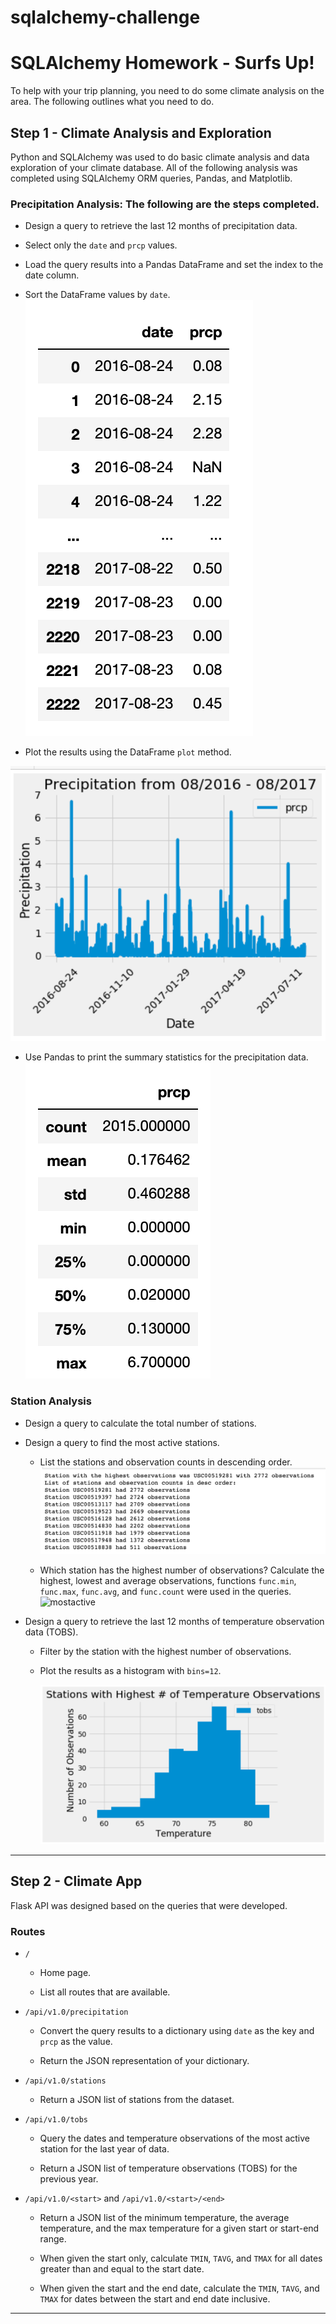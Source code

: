 # sqlalchemy-challenge

# SQLAlchemy Homework - Surfs Up!

To help with your trip planning, you need to do some climate analysis on the area. The following outlines what you need to do.

## Step 1 - Climate Analysis and Exploration

Python and SQLAlchemy was used to do basic climate analysis and data exploration of your climate database. All of the following analysis was completed using SQLAlchemy ORM queries, Pandas, and Matplotlib.

### Precipitation Analysis: The following are the steps completed.

* Design a query to retrieve the last 12 months of precipitation data.

* Select only the `date` and `prcp` values.

* Load the query results into a Pandas DataFrame and set the index to the date column.

* Sort the DataFrame values by `date`.
![DF](Images/precip_aug_2016_17.png)

* Plot the results using the DataFrame `plot` method.

![precipitation](Images/1_aug_precip.png)

* Use Pandas to print the summary statistics for the precipitation data.
![sumstats](Images/sum_stats_precip.png)

### Station Analysis

* Design a query to calculate the total number of stations.

* Design a query to find the most active stations.

  * List the stations and observation counts in descending order.
  ![activestations](Images/most_active_stations.png)

  * Which station has the highest number of observations?  Calculate the highest, lowest and average observations, functions `func.min`, `func.max`, `func.avg`, and `func.count` were used in the queries.
  ![mostactive](Images/low_high_av_station_high.png)

* Design a query to retrieve the last 12 months of temperature observation data (TOBS).

  * Filter by the station with the highest number of observations.

  * Plot the results as a histogram with `bins=12`.

    ![station-histogram](Images/Highest_temp_obs.png)

- - -

## Step 2 - Climate App

Flask API was designed based on the queries that were developed.


### Routes

* `/`

  * Home page.

  * List all routes that are available.

* `/api/v1.0/precipitation`

  * Convert the query results to a dictionary using `date` as the key and `prcp` as the value.

  * Return the JSON representation of your dictionary.

* `/api/v1.0/stations`

  * Return a JSON list of stations from the dataset.

* `/api/v1.0/tobs`
  * Query the dates and temperature observations of the most active station for the last year of data.
  
  * Return a JSON list of temperature observations (TOBS) for the previous year.

* `/api/v1.0/<start>` and `/api/v1.0/<start>/<end>`

  * Return a JSON list of the minimum temperature, the average temperature, and the max temperature for a given start or start-end range.

  * When given the start only, calculate `TMIN`, `TAVG`, and `TMAX` for all dates greater than and equal to the start date.

  * When given the start and the end date, calculate the `TMIN`, `TAVG`, and `TMAX` for dates between the start and end date inclusive.


- - -


